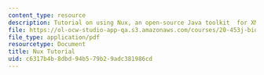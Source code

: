 ```yaml
---
content_type: resource
description: Tutorial on using Nux, an open-source Java toolkit  for XML processing.
file: https://ol-ocw-studio-app-qa.s3.amazonaws.com/courses/20-453j-biomedical-information-technology-fall-2008/c6317b4b8dbd94b579b29adc381986cd_nux_tutorial.pdf
file_type: application/pdf
resourcetype: Document
title: Nux Tutorial
uid: c6317b4b-8dbd-94b5-79b2-9adc381986cd
---
```

